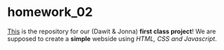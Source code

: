# homework_02

[This](https://github.com/jospell/homework_02.git) is the repository for our (Dawit & Jonna) __first class project__!
We are supposed to create a __simple__ webside using _HTML, CSS and Javascript_.
